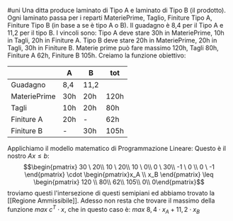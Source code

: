 #uni 
Una ditta produce laminato di Tipo A e laminato di Tipo B (il prodotto).
Ogni laminato passa per i reparti MateriePrime, Taglio, Finiture Tipo A, Finiture Tipo B (in base a se è tipo A o B).
Il guadagno è 8,4 per il Tipo A e 11,2 per il tipo B.
I vincoli sono:
Tipo A deve stare 30h in MateriePrime, 10h in Tagli, 20h in Finiture A.
Tipo B deve stare 20h in MateriePrime, 20h in Tagli, 30h in Finiture B.
Materie prime può fare massimo 120h, Tagli 80h, Finiture A 62h, Finiture B 105h.
Creiamo la funzione obiettivo:

|              | A   | B    | tot  |
| ------------ | --- | ---- | ---- |
| Guadagno     | 8,4 | 11,2 |      |
| MateriePrime | 30h | 20h  | 120h |
| Tagli        | 10h | 20h  | 80h  |
| Finiture A   | 20h | -    | 62h  |
| Finiture B   | -   | 30h  | 105h |
Applichiamo il modello matematico di Programmazione Lineare:
Questo è il nostro $Ax \leq b$: 
$$\begin{pmatrix} 30 \ 20\\ 10 \ 20\\ 10 \ 0\\ 0 \ 30\\ -1 \ 0 \\ 0 \ -1 \end{pmatrix} \cdot \begin{pmatrix}x_A \\ x_B \end{pmatrix} \leq \begin{pmatrix} 120 \\ 80\\ 62\\ 105\\ 0\\ 0\end{pmatrix}$$
troviamo questi l'intersezione di questi semipiani ed abbiamo trovato la [[Regione Ammissibile]].
Adesso non resta che trovare il massimo della funzione $max \ c^T \cdot x$, che in questo caso è: $max \ 8,4\cdot x_A + 11,2 \cdot x_B$ 